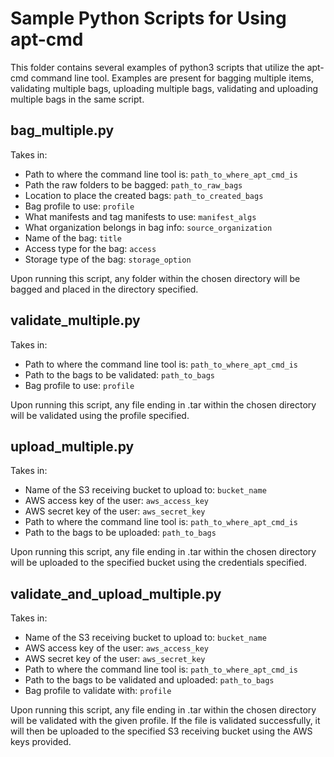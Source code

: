 # Sample Python Scripts for Using apt-cmd

This folder contains several examples of python3 scripts that utilize the apt-cmd command line tool. Examples are present for bagging multiple items, validating multiple bags, uploading multiple bags, validating and uploading multiple bags in the same script.

## bag_multiple.py

Takes in:
* Path to where the command line tool is: ```path_to_where_apt_cmd_is```
* Path the raw folders to be bagged: ```path_to_raw_bags```
* Location to place the created bags: ```path_to_created_bags```
* Bag profile to use: ```profile```
* What manifests and tag manifests to use: ```manifest_algs```
* What organization belongs in bag info: ```source_organization```
* Name of the bag: ```title```
* Access type for the bag: ```access```
* Storage type of the bag: ```storage_option```

Upon running this script, any folder within the chosen directory will be bagged and placed in the directory specified.

## validate_multiple.py

Takes in:
* Path to where the command line tool is: ```path_to_where_apt_cmd_is```
* Path to the bags to be validated: ```path_to_bags```
* Bag profile to use: ```profile```

Upon running this script, any file ending in .tar within the chosen directory will be validated using the profile specified.

## upload_multiple.py

Takes in:
* Name of the S3 receiving bucket to upload to: ```bucket_name```
* AWS access key of the user: ```aws_access_key```
* AWS secret key of the user: ```aws_secret_key```
* Path to where the command line tool is: ```path_to_where_apt_cmd_is```
* Path to the bags to be uploaded: ```path_to_bags```

Upon running this script, any file ending in .tar within the chosen directory will be uploaded to the specified bucket using the credentials specified.

## validate_and_upload_multiple.py

Takes in:
* Name of the S3 receiving bucket to upload to: ```bucket_name```
* AWS access key of the user: ```aws_access_key```
* AWS secret key of the user: ```aws_secret_key```
* Path to where the command line tool is: ```path_to_where_apt_cmd_is```
* Path to the bags to be validated and uploaded: ```path_to_bags```
* Bag profile to validate with: ```profile```

Upon running this script, any file ending in .tar within the chosen directory will be validated with the given profile. If the file is validated successfully, it will then be uploaded to the specified S3 receiving bucket using the AWS keys provided.